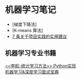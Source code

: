 # 机器学习笔记  

- [梯度下降法]
- [K-means 算法]
- [7 条关于项目实践的实用建议 ](./doc/ml_apply_suggestions.md)

## 机器学习专业书籍  

[<<李航-统计学习方法>> Python实现](/machine_learning/doc/lihang_book_algorithm/README.md)   
[机器学习&深度学习面试宝典](/machine_learning/doc/Algorithm_Interview_Notes-Chinese/README.md)   

